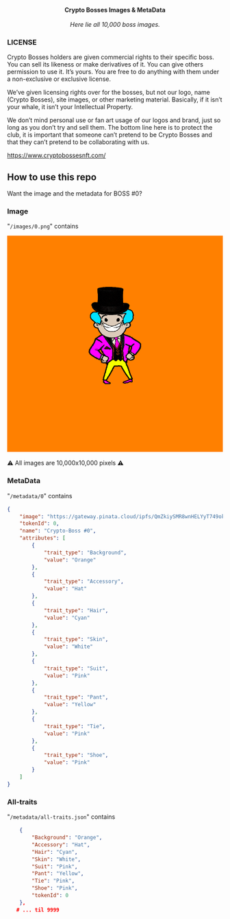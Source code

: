 <p align="center">
  <b>
    Crypto Bosses Images & MetaData
  </b>

  <br>
  <br><i>Here lie all 10,000 boss images.</i>
</p>

### LICENSE

Crypto Bosses holders are given commercial rights to their specific boss. You can sell its likeness or make derivatives of it. You can give others permission to use it. It’s yours. You are free to do anything with them under a non-exclusive or exclusive license.

We’ve given licensing rights over for the bosses, but not our logo, name (Crypto Bosses), site images, or other marketing material. Basically, if it isn’t your whale, it isn’t your Intellectual Property.

We don’t mind personal use or fan art usage of our logos and brand, just so long as you don’t try and sell them. The bottom line here is to protect the club, it is important that someone can’t pretend to be Crypto Bosses and that they can’t pretend to be collaborating with us.

https://www.cryptobossesnft.com/

## How to use this repo

Want the image and the metadata for BOSS #0?

### Image

"`/images/0.png`" contains

![](/images/0.png)

⚠️  All images are 10,000x10,000 pixels ⚠️

### MetaData

"`/metadata/0`" contains

```json
{
    "image": "https://gateway.pinata.cloud/ipfs/QmZkiySMR8wnHELYyT749ok5FgYZwqLX1t2RdUqyMkHkyA/0.png",
    "tokenId": 0,
    "name": "Crypto-Boss #0",
    "attributes": [
        {
            "trait_type": "Background",
            "value": "Orange"
        },
        {
            "trait_type": "Accessory",
            "value": "Hat"
        },
        {
            "trait_type": "Hair",
            "value": "Cyan"
        },
        {
            "trait_type": "Skin",
            "value": "White"
        },
        {
            "trait_type": "Suit",
            "value": "Pink"
        },
        {
            "trait_type": "Pant",
            "value": "Yellow"
        },
        {
            "trait_type": "Tie",
            "value": "Pink"
        },
        {
            "trait_type": "Shoe",
            "value": "Pink"
        }
    ]
}
```
### All-traits

"`/metadata/all-traits.json`" contains

```json
    {
        "Background": "Orange",
        "Accessory": "Hat",
        "Hair": "Cyan",
        "Skin": "White",
        "Suit": "Pink",
        "Pant": "Yellow",
        "Tie": "Pink",
        "Shoe": "Pink",
        "tokenId": 0
    },
   # ... til 9999
```
<br/>
